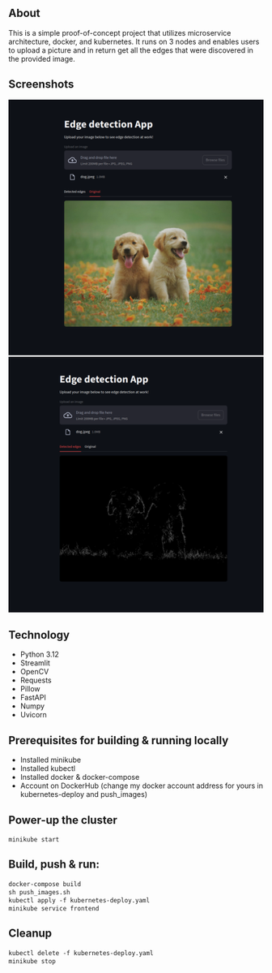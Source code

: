 ## About
This is a simple proof-of-concept project that utilizes microservice architecture, docker, and kubernetes.
It runs on 3 nodes and enables users to upload a picture and in return get all the edges
that were discovered in the provided image.

## Screenshots
![image info](./images/puppies.png)
![image info](./images/puppies-edges.png)

## Technology
- Python 3.12
- Streamlit
- OpenCV
- Requests
- Pillow
- FastAPI
- Numpy
- Uvicorn

## Prerequisites for building & running locally
- Installed minikube
- Installed kubectl
- Installed docker & docker-compose
- Account on DockerHub (change my docker account address for yours in kubernetes-deploy and push_images)

## Power-up the cluster
```
minikube start
```

## Build, push & run:
```
docker-compose build
sh push_images.sh
kubectl apply -f kubernetes-deploy.yaml
minikube service frontend
```

## Cleanup
```
kubectl delete -f kubernetes-deploy.yaml
minikube stop
```
